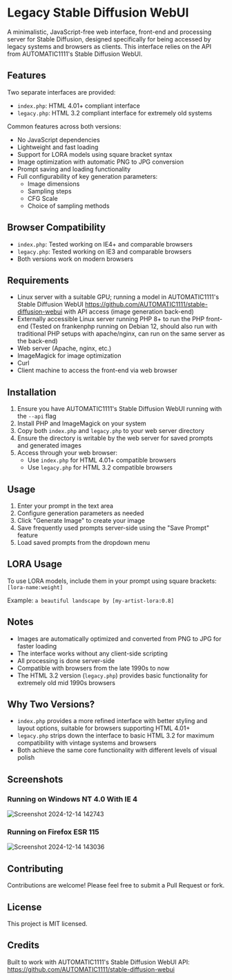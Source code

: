 # Legacy Stable Diffusion WebUI

A minimalistic, JavaScript-free web interface, front-end and processing server for Stable Diffusion, designed specifically for being accessed by legacy systems and browsers as clients. This interface relies on the API from AUTOMATIC1111's Stable Diffusion WebUI.

## Features

Two separate interfaces are provided:
- `index.php`: HTML 4.01+ compliant interface
- `legacy.php`: HTML 3.2 compliant interface for extremely old systems

Common features across both versions:
- No JavaScript dependencies
- Lightweight and fast loading
- Support for LORA models using square bracket syntax
- Image optimization with automatic PNG to JPG conversion
- Prompt saving and loading functionality
- Full configurability of key generation parameters:
  - Image dimensions
  - Sampling steps
  - CFG Scale
  - Choice of sampling methods

## Browser Compatibility

- `index.php`: Tested working on IE4+ and comparable browsers
- `legacy.php`: Tested working on IE3 and comparable browsers
- Both versions work on modern browsers

## Requirements

- Linux server with a suitable GPU; running a model in AUTOMATIC1111's Stable Diffusion WebUI https://github.com/AUTOMATIC1111/stable-diffusion-webui with API access (image generation back-end)
- Externally accessible Linux server running PHP 8+ to run the PHP front-end (Tested on frankenphp running on Debian 12, should also run with traditional PHP setups with apache/nginx, can run on the same server as the back-end)
- Web server (Apache, nginx, etc.)
- ImageMagick for image optimization
- Curl
- Client machine to access the front-end via web browser


## Installation

1. Ensure you have AUTOMATIC1111's Stable Diffusion WebUI running with the `--api` flag
2. Install PHP and ImageMagick on your system
3. Copy both `index.php` and `legacy.php` to your web server directory
4. Ensure the directory is writable by the web server for saved prompts and generated images
5. Access through your web browser:
   - Use `index.php` for HTML 4.01+ compatible browsers
   - Use `legacy.php` for HTML 3.2 compatible browsers

## Usage

1. Enter your prompt in the text area
2. Configure generation parameters as needed
3. Click "Generate Image" to create your image
4. Save frequently used prompts server-side using the "Save Prompt" feature
5. Load saved prompts from the dropdown menu

## LORA Usage

To use LORA models, include them in your prompt using square brackets:
```[lora-name:weight]```

Example:
```a beautiful landscape by [my-artist-lora:0.8]```

## Notes

- Images are automatically optimized and converted from PNG to JPG for faster loading
- The interface works without any client-side scripting
- All processing is done server-side
- Compatible with browsers from the late 1990s to now
- The HTML 3.2 version (`legacy.php`) provides basic functionality for extremely old mid 1990s browsers

## Why Two Versions?

- `index.php` provides a more refined interface with better styling and layout options, suitable for browsers supporting HTML 4.01+
- `legacy.php` strips down the interface to basic HTML 3.2 for maximum compatibility with vintage systems and browsers
- Both achieve the same core functionality with different levels of visual polish

## Screenshots

### Running on Windows NT 4.0 With IE 4
![Screenshot 2024-12-14 142743](https://github.com/user-attachments/assets/838095cb-0af7-4c6e-a140-78e8f7c65691)



### Running on Firefox ESR 115
![Screenshot 2024-12-14 143036](https://github.com/user-attachments/assets/9745d00f-57cc-4788-a17d-43782d7e6fa3)



## Contributing

Contributions are welcome! Please feel free to submit a Pull Request or fork.

## License

This project is MIT licensed.

## Credits

Built to work with AUTOMATIC1111's Stable Diffusion WebUI API:
https://github.com/AUTOMATIC1111/stable-diffusion-webui

